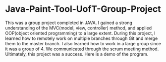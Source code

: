 # Java-Paint-Tool-UofT-Group-Project
This was a group project completed in JAVA. I gained a strong understanding of the MVC(model, view, controller) method, and applied OOP(object oriented programming) to a large extent. During this project, I learned how to remotely work on multiple branches through Git and merge them to the master branch. I also learned how to work in a large group since it was a group of 4. We communicated through the scrum meeting method. Ultimately, this project was a success. Here is a demo of the program.
